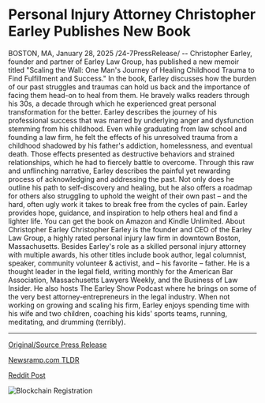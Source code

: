 # Personal Injury Attorney Christopher Earley Publishes New Book

BOSTON, MA, January 28, 2025 /24-7PressRelease/ -- Christopher Earley, founder and partner of Earley Law Group, has published a new memoir titled "Scaling the Wall: One Man's Journey of Healing Childhood Trauma to Find Fulfillment and Success."   In the book, Earley discusses how the burden of our past struggles and traumas can hold us back and the importance of facing them head-on to heal from them. He bravely walks readers through his 30s, a decade through which he experienced great personal transformation for the better. Earley describes the journey of his professional success that was marred by underlying anger and dysfunction stemming from his childhood. Even while graduating from law school and founding a law firm, he felt the effects of his unresolved trauma from a childhood shadowed by his father's addiction, homelessness, and eventual death. Those effects presented as destructive behaviors and strained relationships, which he had to fiercely battle to overcome.  Through this raw and unflinching narrative, Earley describes the painful yet rewarding process of acknowledging and addressing the past. Not only does he outline his path to self-discovery and healing, but he also offers a roadmap for others also struggling to uphold the weight of their own past – and the hard, often ugly work it takes to break free from the cycles of pain. Earley provides hope, guidance, and inspiration to help others heal and find a lighter life.  You can get the book on Amazon and Kindle Unlimited.  About Christopher Earley  Christopher Earley is the founder and CEO of the Earley Law Group, a highly rated personal injury law firm in downtown Boston, Massachusetts. Besides Earley's role as a skilled personal injury attorney with multiple awards, his other titles include book author, legal columnist, speaker, community volunteer & activist, and – his favorite – father. He is a thought leader in the legal field, writing monthly for the American Bar Association, Massachusetts Lawyers Weekly, and the Business of Law Insider. He also hosts The Earley Show Podcast where he brings on some of the very best attorney-entrepreneurs in the legal industry.   When not working on growing and scaling his firm, Earley enjoys spending time with his wife and two children, coaching his kids' sports teams, running, meditating, and drumming (terribly). 

---

[Original/Source Press Release](https://www.24-7pressrelease.com/press-release/519200/personal-injury-attorney-christopher-earley-publishes-new-book)
                    

[Newsramp.com TLDR](https://newsramp.com/curated-news/founder-of-earley-law-group-publishes-memoir-on-healing-childhood-trauma/2d6e324a46a8e423d92a30cd17511dcd) 

 



[Reddit Post](https://www.reddit.com/r/BookNews/comments/1ibwy3t/founder_of_earley_law_group_publishes_memoir_on/) 



![Blockchain Registration](https://cdn.newsramp.app/24-7PressRelease/qrcode/251/28/calmOqu7.webp)